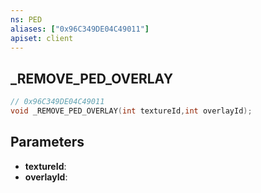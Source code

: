 ```yaml
---
ns: PED
aliases: ["0x96C349DE04C49011"]
apiset: client
---
```

## _REMOVE_PED_OVERLAY

```c
// 0x96C349DE04C49011
void _REMOVE_PED_OVERLAY(int textureId,int overlayId);
```


## Parameters
* **textureId**:
* **overlayId**:



